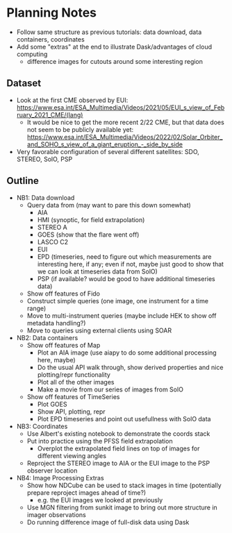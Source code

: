 # Planning Notes

* Follow same structure as previous tutorials: data download, data containers, coordinates
* Add some "extras" at the end to illustrate Dask/advantages of cloud computing
  * difference images for cutouts around some interesting region
  
  
## Dataset

* Look at the first CME observed by EUI: https://www.esa.int/ESA_Multimedia/Videos/2021/05/EUI_s_view_of_February_2021_CME/(lang)
  - It would be nice to get the more recent 2/22 CME, but that data does not seem to be publicly available yet: https://www.esa.int/ESA_Multimedia/Videos/2022/02/Solar_Orbiter_and_SOHO_s_view_of_a_giant_eruption_-_side_by_side
* Very favorable configuration of several different satellites: SDO, STEREO, SolO, PSP


## Outline

* NB1: Data download
  * Query data from (may want to pare this down somewhat)
    - AIA
    - HMI (synoptic, for field extrapolation)
    - STEREO A
    - GOES (show that the flare went off)
    - LASCO C2
    - EUI
    - EPD (timeseries, need to figure out which measurements are interesting here, if any; even if not, maybe just good to show that we can look at timeseries data from SolO)
    - PSP (if available? would be good to have additional timeseries data)
  * Show off features of Fido
  * Construct simple queries (one image, one instrument for a time range)
  * Move to multi-instrument queries (maybe include HEK to show off metadata handling?)
  * Move to queries using external clients using SOAR
* NB2: Data containers
  * Show off features of Map
    - Plot an AIA image (use aiapy to do some additional processing here, maybe)
    - Do the usual API walk through, show derived properties and nice plotting/repr functionality
    - Plot all of the other images
    - Make a movie from our series of images from SolO
  * Show off features of TimeSeries
    - Plot GOES
    - Show API, plotting, repr
    - Plot EPD timeseries and point out usefullness with SolO data
* NB3: Coordinates
  - Use Albert's existing notebook to demonstrate the coords stack
  - Put into practice using the PFSS field extrapolation
    - Overplot the extrapolated field lines on top of images for different viewing angles
  - Reproject the STEREO image to AIA or the EUI image to the PSP observer location
* NB4: Image Processing Extras
  - Show how NDCube can be used to stack images in time (potentially prepare reproject images ahead of time?)
    - e.g. the EUI images we looked at previously
  - Use MGN filtering from sunkit image to bring out more structure in imager observations
  - Do running difference image of full-disk data using Dask

